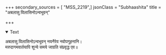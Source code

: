 +++
secondary_sources = [ "MSS_2219",]
jsonClass = "Subhaashita"
title = "अबलासु विलासिनोऽन्वभूवन्"

+++

<details open><summary>Text</summary>

अबलासु विलासिनोऽन्वभूवन् नयनैरेव नवोपगूहनानि।  
मरुदागमवार्तयापि शून्ये समये जाग्रति संप्रवृद्ध एव॥
</details>
